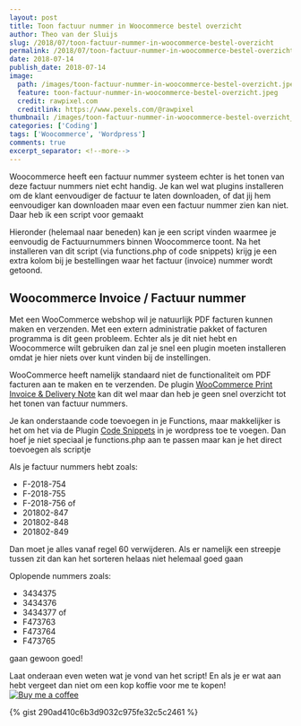 ```yaml
---
layout: post
title: Toon factuur nummer in Woocommerce bestel overzicht
author: Theo van der Sluijs
slug: /2018/07/toon-factuur-nummer-in-woocommerce-bestel-overzicht
permalink: /2018/07/toon-factuur-nummer-in-woocommerce-bestel-overzicht
date: 2018-07-14
publish_date: 2018-07-14
image:
  path: /images/toon-factuur-nummer-in-woocommerce-bestel-overzicht.jpeg
  feature: toon-factuur-nummer-in-woocommerce-bestel-overzicht.jpeg
  credit: rawpixel.com  
  creditlink: https://www.pexels.com/@rawpixel
thumbnail: /images/toon-factuur-nummer-in-woocommerce-bestel-overzicht_thumbnail.jpeg
categories: ['Coding']
tags: ['Woocommerce', 'Wordpress']
comments: true
excerpt_separator: <!--more-->
---
```

Woocommerce heeft een factuur nummer systeem echter is het tonen van deze factuur nummers niet echt handig. Je kan wel wat plugins installeren om de klant eenvoudiger de factuur te laten downloaden, of dat jij hem eenvoudiger kan downloaden maar even een factuur nummer zien kan niet. Daar heb ik een script voor gemaakt 
<!--more-->

Hieronder (helemaal naar beneden) kan je een script vinden waarmee je eenvoudig de Factuurnummers binnen Woocommerce toont. Na het installeren van dit script (via functions.php of code snippets) krijg je een extra kolom bij je bestellingen waar het factuur (invoice) nummer wordt getoond.

## Woocommerce Invoice / Factuur nummer
Met een WooCommerce webshop wil je natuurlijk PDF facturen kunnen maken en verzenden. Met een extern administratie pakket of facturen programma is dit geen probleem. Echter als je dit niet hebt en Woocommerce wilt gebruiken dan zal je snel een plugin moeten installeren omdat je hier niets over kunt vinden bij de instellingen.

WooCommerce heeft namelijk standaard niet de functionaliteit om PDF facturen aan te maken en te verzenden. De plugin [WooCommerce Print Invoice & Delivery Note](https://nl.wordpress.org/plugins/woocommerce-delivery-notes/) kan dit wel maar dan heb je geen snel overzicht tot het tonen van factuur nummers.

Je kan onderstaande code toevoegen in je Functions, maar makkelijker is het om het via 
de Plugin [Code Snippets](https://wordpress.org/plugins/code-snippets/) in je wordpress
toe te voegen. Dan hoef je niet speciaal je functions.php aan te passen maar kan je het
direct toevoegen als scriptje

Als je  factuur nummers hebt zoals:
* F-2018-754
* F-2018-755
* F-2018-756
of
* 201802-847
* 201802-848
* 201802-849

Dan moet je alles vanaf regel 60 verwijderen. Als er namelijk een streepje tussen zit dan kan het sorteren helaas niet helemaal goed gaan

Oplopende nummers zoals:
* 3434375
* 3434376
* 3434377
of
* F473763
* F473764
* F473765

gaan gewoon goed!

Laat onderaan even weten wat je vond van het script! En als je er wat aan hebt vergeet dan niet om een kop koffie voor me te kopen! [![Buy me a coffee](https://www.buymeacoffee.com/assets/img/custom_images/orange_img.png)](https://www.buymeacoffee.com/itheo)

{% gist 290ad410c6b3d9032c975fe32c5c2461 %}